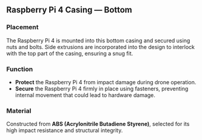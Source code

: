 ## Raspberry Pi 4 Casing — Bottom

### Placement
The Raspberry Pi 4 is mounted into this bottom casing and secured using nuts and bolts. Side extrusions are incorporated into the design to interlock with the top part of the casing, ensuring a snug fit.

### Function
- **Protect** the Raspberry Pi 4 from impact damage during drone operation.
- **Secure** the Raspberry Pi 4 firmly in place using fasteners, preventing internal movement that could lead to hardware damage.

### Material
Constructed from **ABS (Acrylonitrile Butadiene Styrene)**, selected for its high impact resistance and structural integrity.
